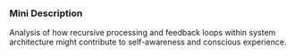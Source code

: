 ### Mini Description

Analysis of how recursive processing and feedback loops within system architecture might contribute to self-awareness and conscious experience.
